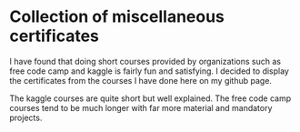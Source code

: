 # Collection of miscellaneous certificates

I have found that doing short courses provided by organizations such as free code camp and kaggle is fairly fun and satisfying. I decided to display the certificates from the courses I have done here on my github page. 

The kaggle courses are quite short but well explained. The free code camp courses tend to be much longer with far more material and mandatory projects.
